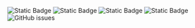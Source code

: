 ![Static Badge](https://img.shields.io/badge/blacklists-60-000000) ![Static Badge](https://img.shields.io/badge/blacklisted-3235126-cc0000) ![Static Badge](https://img.shields.io/badge/whitelisted-2244-00CC00) ![Static Badge](https://img.shields.io/badge/streaming_blacklist-28107-000000) ![GitHub issues](https://img.shields.io/github/issues/fabriziosalmi/blacklists)
